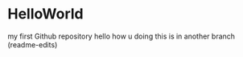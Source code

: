 # HelloWorld
my first Github repository 
hello 
how u doing
this is in another branch (readme-edits)
